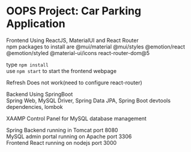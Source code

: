 # OOPS Project: Car Parking Application

Frontend Using ReactJS, MaterialUI and React Router  
npm packages to install are @mui/material @mui/styles @emotion/react @emotion/styled @material-ui/icons react-router-dom@5  

type `npm install`  
use `npm start` to start the frontend webpage  

Refresh Does not work(need to configure react-router)  

Backend Using SpringBoot  
Spring Web, MySQL Driver, Spring Data JPA, Spring Boot devtools dependencies, lombok  

XAAMP Control Panel for MySQL database management 

Spring Backend running in Tomcat port 8080  
MySQL admin portal running on Apache port 3306  
Frontend React running on nodejs port 3000  


